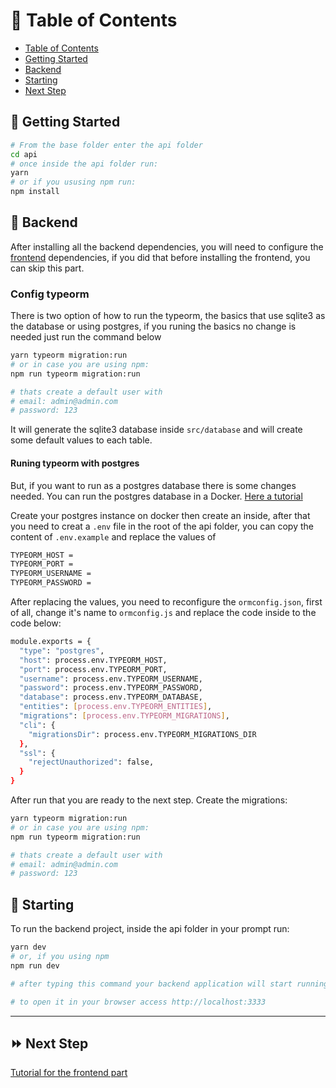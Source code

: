 :bookmark_tabs: Table of Contents
================
<!-- ts -->
  - [Table of Contents](#bookmark_tabs-table-of-contents)
  - [Getting Started](#memo-getting-started)
  - [Backend](#key-backend)
  - [Starting](#hammer-starting)
  - [Next Step](#fast_forward-next-step)
<!-- te -->

## :memo: Getting Started

```bash
# From the base folder enter the api folder
cd api
# once inside the api folder run:
yarn
# or if you ususing npm run:
npm install
```

## :key: Backend

After installing all the backend dependencies, you will need to configure the [frontend](https://github.com/ylyra/coopers/tree/main/api#memo-getting-started) dependencies, if you did that before installing the frontend, you can skip this part.

### Config typeorm

There is two option of how to run the typeorm, the basics that use sqlite3 as the database or using postgres, if you runing the basics no change is needed just run the command below 

```bash
yarn typeorm migration:run
# or in case you are using npm:
npm run typeorm migration:run

# thats create a default user with 
# email: admin@admin.com
# password: 123
```

It will generate the sqlite3 database inside ``src/database`` and will create some default values to each table.

#### Runing typeorm with postgres

But, if you want to run as a postgres database there is some changes needed. You can run the postgres database in a Docker. [Here a tutorial](https://towardsdatascience.com/local-development-set-up-of-postgresql-with-docker-c022632f13ea)

Create your postgres instance on docker then create an inside, after that you need to creat a ``.env`` file in the root of the api folder, you can copy the content of ``.env.example`` and replace the values of 

```bash
TYPEORM_HOST = 
TYPEORM_PORT =
TYPEORM_USERNAME = 
TYPEORM_PASSWORD =
```

After replacing the values, you need to reconfigure the ``ormconfig.json``, first of all, change it's name to  ``ormconfig.js`` and replace the code inside to the code below:

```bash
module.exports = {
  "type": "postgres",
  "host": process.env.TYPEORM_HOST,
  "port": process.env.TYPEORM_PORT,
  "username": process.env.TYPEORM_USERNAME,
  "password": process.env.TYPEORM_PASSWORD,
  "database": process.env.TYPEORM_DATABASE,
  "entities": [process.env.TYPEORM_ENTITIES],
  "migrations": [process.env.TYPEORM_MIGRATIONS],
  "cli": {
    "migrationsDir": process.env.TYPEORM_MIGRATIONS_DIR
  },
  "ssl": {
    "rejectUnauthorized": false,
  }
}
```

After run that you are ready to the next step. Create the migrations:

```bash
yarn typeorm migration:run
# or in case you are using npm:
npm run typeorm migration:run

# thats create a default user with 
# email: admin@admin.com
# password: 123
```

## :hammer: Starting

To run the backend project, inside the api folder in your prompt run:

```bash
yarn dev
# or, if you using npm
npm run dev

# after typing this command your backend application will start running on port :3333

# to open it in your browser access http://localhost:3333
```
___

## :fast_forward: Next Step

[Tutorial for the frontend part](https://github.com/ylyra/coopers/tree/main/web#memo-getting-started)
